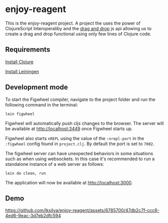 # enjoy-reagent

This is the enjoy-reagent project. A project the uses the power of ClojureScript Interoperaliby and the [drag and drop](https://web.dev/drag-and-drop/) js api allowing us to create a drag and drop functional using only few lines of Clojure code.

## Requirements

[Install Clojure](https://clojure.org/guides/install_clojure)

[Install Leiningen](https://leiningen.org/)

## Development mode

To start the Figwheel compiler, navigate to the project folder and run the following command in the terminal:

```
lein figwheel
```

Figwheel will automatically push cljs changes to the browser. The server will be available at [http://localhost:3449](http://localhost:3449) once Figwheel starts up. 

Figwheel also starts `nREPL` using the value of the `:nrepl-port` in the `:figwheel`
config found in `project.clj`. By default the port is set to `7002`.

The figwheel server can have unexpected behaviors in some situations such as when using
websockets. In this case it's recommended to run a standalone instance of a web server as follows:

```
lein do clean, run
```

The application will now be available at [http://localhost:3000](http://localhost:3000).

## Demo

https://github.com/lksilva/enjoy-reagent/assets/8785700/47db2c7f-ccc6-4ed6-9eac-3d7eb2dfc594

